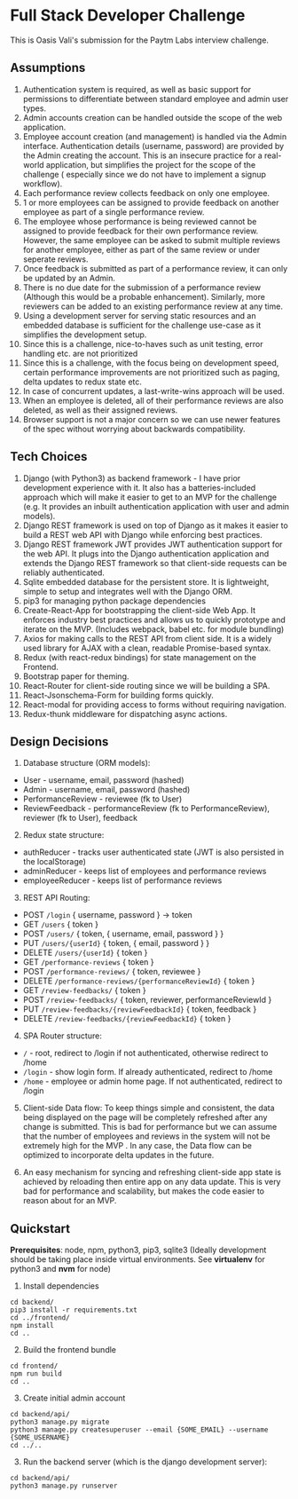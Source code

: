 # Full Stack Developer Challenge
This is Oasis Vali's submission for the Paytm Labs interview challenge.

## Assumptions

1. Authentication system is required, as well as basic support for permissions to differentiate
between standard employee and admin user types.
2. Admin accounts creation can be handled outside the scope of the web application.
3. Employee account creation (and management) is handled via the Admin interface. Authentication
details (username, password) are provided by the Admin creating the account. This is an insecure
practice for a real-world application, but simplifies the project for the scope of the challenge (
especially since we do not have to implement a signup workflow).
4. Each performance review collects feedback on only one employee.
5. 1 or more employees can be assigned to provide feedback on another employee as part of a single
performance review.
6. The employee whose performance is being reviewed cannot be assigned to provide feedback for their
own performance review. However, the same employee can be asked to submit multiple reviews for another employee,
either as part of the same review or under seperate reviews.
7. Once feedback is submitted as part of a performance review, it can only be updated by an Admin.
8. There is no due date for the submission of a performance review (Although this would be a
probable enhancement). Similarly, more reviewers can be added to an existing performance review at
any time.
9. Using a development server for serving static resources and an embedded database is sufficient
for the challenge use-case as it simplifies the development setup.
10. Since this is a challenge, nice-to-haves such as unit testing, error handling etc. are not
prioritized
11. Since this is a challenge, with the focus being on development speed, certain performance
improvements are not prioritized such as paging, delta updates to redux state etc.
12. In case of concurrent updates, a last-write-wins approach will be used.
13. When an employee is deleted, all of their performance reviews are also deleted, as well as their
assigned reviews.
14. Browser support is not a major concern so we can use newer features of the spec without worrying
about backwards compatibility.

## Tech Choices

1. Django (with Python3) as backend framework - I have prior development experience with it. It also
has a batteries-included approach which will make it easier to get to an MVP for the challenge (e.g.
It provides an inbuilt authentication application with user and admin models).
2. Django REST framework is used on top of Django as it makes it easier to build a REST web API with
Django while enforcing best practices.
3. Django REST framework JWT provides JWT authentication support for the web API. It plugs into the
Django authentication application and extends the Django REST framework so that client-side requests
can be reliably authenticated.
4. Sqlite embedded database for the persistent store. It is lightweight, simple to setup and
integrates well with the Django ORM.
5. pip3 for managing python package dependencies
6. Create-React-App for bootstrapping the client-side Web App. It enforces industry best practices
and allows us to quickly prototype and iterate on the MVP. (Includes webpack, babel etc. for module
bundling)
7. Axios for making calls to the REST API from client side. It is a widely used library for AJAX
with a clean, readable Promise-based syntax.
8. Redux (with react-redux bindings) for state management on the Frontend.
9. Bootstrap paper for theming.
10. React-Router for client-side routing since we will be building a SPA.
11. React-Jsonschema-Form for building forms quickly.
12. React-modal for providing access to forms without requiring navigation.
13. Redux-thunk middleware for dispatching async actions.

## Design Decisions

1. Database structure (ORM models):
  * User - username, email, password (hashed)
  * Admin - username, email, password (hashed)
  * PerformanceReview - reviewee (fk to User)
  * ReviewFeedback - performanceReview (fk to PerformanceReview), reviewer (fk  to User), feedback

2. Redux state structure:
  * authReducer - tracks user authenticated state (JWT is also persisted in the localStorage)
  * adminReducer - keeps list of employees and performance reviews
  * employeeReducer - keeps list of performance reviews

3. REST API Routing:
  * POST `/login` { username, password } -> token
  * GET `/users` { token }
  * POST `/users/` { token, { username, email, password } }
  * PUT `/users/{userId}` { token, { email, password } }
  * DELETE `/users/{userId}` { token }
  * GET `/performance-reviews` { token }
  * POST `/performance-reviews/` { token, reviewee }
  * DELETE `/performance-reviews/{performanceReviewId}` { token }
  * GET `/review-feedbacks/` { token }
  * POST `/review-feedbacks/` { token, reviewer, performanceReviewId }
  * PUT `/review-feedbacks/{reviewFeedbackId}` { token, feedback }
  * DELETE `/review-feedbacks/{reviewFeedbackId}` { token }

4. SPA Router structure:
  * `/` - root, redirect to /login if not authenticated, otherwise redirect to /home
  * `/login` - show login form. If already authenticated, redirect to /home
  * `/home` - employee or admin home page. If not authenticated, redirect to /login

5. Client-side Data flow: To keep things simple and consistent, the data being displayed on the page
will be completely refreshed after any change is submitted. This is bad for performance but we can
assume that the number of employees and reviews in the system will not be extremely high for the MVP
. In any case, the Data flow can be optimized to incorporate delta updates in the future.

6. An easy mechanism for syncing and refreshing client-side app state is achieved by reloading then
entire app on any data update. This is very bad for performance and scalability, but makes the code
easier to reason about for an MVP.

## Quickstart

**Prerequisites**: node, npm, python3, pip3, sqlite3
(Ideally development should be taking place inside virtual environments. See **virtualenv** for
python3 and **nvm** for node)

1. Install dependencies
```
cd backend/
pip3 install -r requirements.txt
cd ../frontend/
npm install
cd ..
```

2. Build the frontend bundle
```
cd frontend/
npm run build
cd ..
```

3. Create initial admin account
```
cd backend/api/
python3 manage.py migrate
python3 manage.py createsuperuser --email {SOME_EMAIL} --username {SOME_USERNAME}
cd ../..
```

3. Run the backend server (which is the django development server):
```
cd backend/api/
python3 manage.py runserver
```
